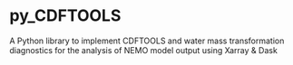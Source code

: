 # py_CDFTOOLS
A Python library to implement CDFTOOLS and water mass transformation diagnostics for the analysis of NEMO model output using Xarray &amp; Dask
